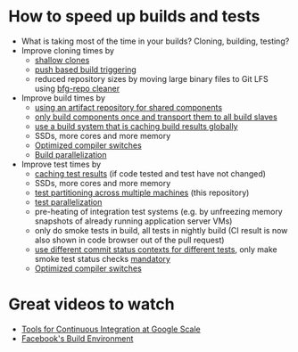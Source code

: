 # How to speed up builds and tests

* What is taking most of the time in your builds? Cloning, building, testing?
* Improve cloning times by
  - [shallow clones](https://issues.jenkins-ci.org/browse/JENKINS-24728)
  - [push based build triggering](https://wiki.jenkins-ci.org/display/JENKINS/GitHub+Plugin#GitHubPlugin-TriggerabuildwhenachangeispushedtoGitHub)
  - reduced repository sizes by moving large binary files to Git LFS using [bfg-repo cleaner](https://github.com/rtyley/bfg-repo-cleaner/releases/tag/v1.12.5)
* Improve build times by
  - [using an artifact repository for shared components](http://www.slideshare.net/SonatypeCorp/white-paper-concepts-and-benefits-of-repository-management)
  - [only build components once and transport them to all build slaves](https://wiki.jenkins-ci.org/display/JENKINS/Copy+Artifact+Plugin)
  - [use a build system that is caching build results globally](http://prezi.com/20fxomjc_goy/?utm_campaign=share&utm_medium=copy&rc=ex0share)
  - SSDs, more cores and more memory
  - [Optimized compiler switches](https://rogerkeays.com/why-is-maven-so-slow)
  - [Build parallelization](http://prezi.com/20fxomjc_goy/?utm_campaign=share&utm_medium=copy&rc=ex0share)
* Improve test times by
  - [caching test results](http://prezi.com/20fxomjc_goy/?utm_campaign=share&utm_medium=copy&rc=ex0share) (if code tested and test have not changed)
  - SSDs, more cores and more memory
  - [test partitioning across multiple machines](https://github.com/jenkinsci/pipeline-plugin/blob/master/TUTORIAL.md) (this repository)
  - [test parallelization](http://prezi.com/20fxomjc_goy/?utm_campaign=share&utm_medium=copy&rc=ex0share)
  - pre-heating of integration test systems (e.g. by unfreezing memory snapshots of already running application server VMs)
  - only do smoke tests in build, all tests in nightly build (CI result is now also shown in code browser out of the pull request)
  - [use different commit status contexts for different tests](https://wiki.jenkins-ci.org/display/JENKINS/GitHub+Plugin), only make smoke test status checks [mandatory](https://help.github.com/articles/enabling-required-status-checks/)
  - [Optimized compiler switches](https://rogerkeays.com/why-is-maven-so-slow)

# Great videos to watch

* [Tools for Continuous Integration at Google Scale](https://www.youtube.com/watch?v=KH2_sB1A6lA)
* [Facebook's Build Environment](https://www.youtube.com/watch?v=X0VH78ye4yY) 
